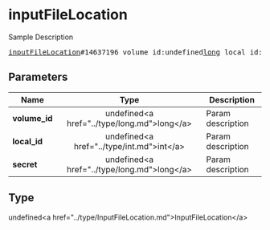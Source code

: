# inputFileLocation

Sample Description

<pre>
<a href="../constructor/inputFileLocation.md">inputFileLocation</a>#14637196 volume_id:undefined<a href="../type/long.md">long</a> local_id:undefined<a href="../type/int.md">int</a> secret:undefined<a href="../type/long.md">long</a> = undefined<a href="../type/InputFileLocation.md">InputFileLocation</a>;
</pre>

## Parameters

| Name | Type | Description |
|------|:----:|-------------|
| **volume_id** | undefined&lt;a href=&#34;../type/long.md&#34;&gt;long&lt;/a&gt; | Param description |
| **local_id** | undefined&lt;a href=&#34;../type/int.md&#34;&gt;int&lt;/a&gt; | Param description |
| **secret** | undefined&lt;a href=&#34;../type/long.md&#34;&gt;long&lt;/a&gt; | Param description |

## Type

undefined&lt;a href=&#34;../type/InputFileLocation.md&#34;&gt;InputFileLocation&lt;/a&gt;
